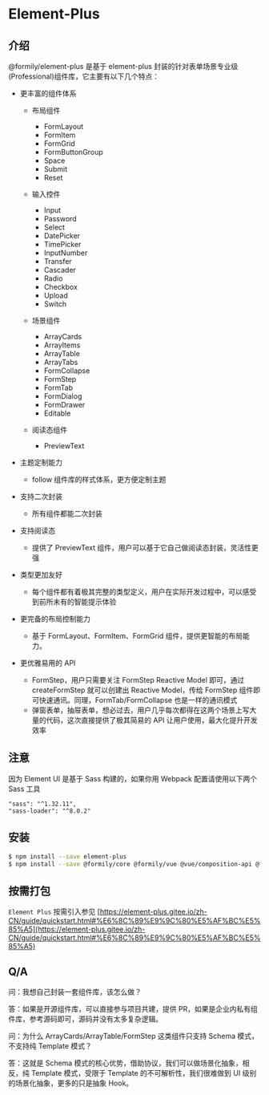 # Element-Plus

## 介绍

@formily/element-plus 是基于 element-plus 封装的针对表单场景专业级(Professional)组件库，它主要有以下几个特点：

- 更丰富的组件体系

  - 布局组件

    - FormLayout
    - FormItem
    - FormGrid
    - FormButtonGroup
    - Space
    - Submit
    - Reset

  - 输入控件
    - Input
    - Password
    - Select
    - DatePicker
    - TimePicker
    - InputNumber
    - Transfer
    - Cascader
    - Radio
    - Checkbox
    - Upload
    - Switch
  - 场景组件
    - ArrayCards
    - ArrayItems
    - ArrayTable
    - ArrayTabs
    - FormCollapse
    - FormStep
    - FormTab
    - FormDialog
    - FormDrawer
    - Editable
  - 阅读态组件
    - PreviewText

- 主题定制能力
  - follow 组件库的样式体系，更方便定制主题
- 支持二次封装
  - 所有组件都能二次封装
- 支持阅读态
  - 提供了 PreviewText 组件，用户可以基于它自己做阅读态封装，灵活性更强
- 类型更加友好
  - 每个组件都有着极其完整的类型定义，用户在实际开发过程中，可以感受到前所未有的智能提示体验
- 更完备的布局控制能力
  - 基于 FormLayout、FormItem、FormGrid 组件，提供更智能的布局能力。
- 更优雅易用的 API
  - FormStep，用户只需要关注 FormStep Reactive Model 即可，通过 createFormStep 就可以创建出 Reactive Model，传给 FormStep 组件即可快速通讯。同理，FormTab/FormCollapse 也是一样的通讯模式
  - 弹窗表单，抽屉表单，想必过去，用户几乎每次都得在这两个场景上写大量的代码，这次直接提供了极其简易的 API 让用户使用，最大化提升开发效率

## 注意

因为 Element UI 是基于 Sass 构建的，如果你用 Webpack 配置请使用以下两个 Sass 工具

```
"sass": "^1.32.11",
"sass-loader": "^8.0.2"
```

## 安装

```bash
$ npm install --save element-plus
$ npm install --save @formily/core @formily/vue @vue/composition-api @formily/element-plus
```

## 按需打包

`Element Plus` 按需引入参见 [https://element-plus.gitee.io/zh-CN/guide/quickstart.html#%E6%8C%89%E9%9C%80%E5%AF%BC%E5%85%A5](https://element-plus.gitee.io/zh-CN/guide/quickstart.html#%E6%8C%89%E9%9C%80%E5%AF%BC%E5%85%A5)

## Q/A

问：我想自己封装一套组件库，该怎么做？

答：如果是开源组件库，可以直接参与项目共建，提供 PR，如果是企业内私有组件库，参考源码即可，源码并没有太多复杂逻辑。

问：为什么 ArrayCards/ArrayTable/FormStep 这类组件只支持 Schema 模式，不支持纯 Template 模式？

答：这就是 Schema 模式的核心优势，借助协议，我们可以做场景化抽象，相反，纯 Template 模式，受限于 Template 的不可解析性，我们很难做到 UI 级别的场景化抽象，更多的只是抽象 Hook。
